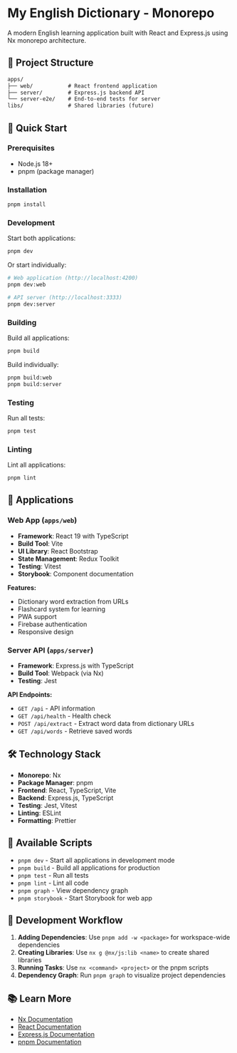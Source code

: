 # My English Dictionary - Monorepo

A modern English learning application built with React and Express.js using Nx monorepo architecture.

## 📁 Project Structure

```txt
apps/
├── web/           # React frontend application
├── server/        # Express.js backend API
└── server-e2e/    # End-to-end tests for server
libs/              # Shared libraries (future)
```

## 🚀 Quick Start

### Prerequisites

- Node.js 18+
- pnpm (package manager)

### Installation

```bash
pnpm install
```

### Development

Start both applications:

```bash
pnpm dev
```

Or start individually:

```bash
# Web application (http://localhost:4200)
pnpm dev:web

# API server (http://localhost:3333)
pnpm dev:server
```

### Building

Build all applications:

```bash
pnpm build
```

Build individually:

```bash
pnpm build:web
pnpm build:server
```

### Testing

Run all tests:

```bash
pnpm test
```

### Linting

Lint all applications:

```bash
pnpm lint
```

## 📖 Applications

### Web App (`apps/web`)

- **Framework**: React 19 with TypeScript
- **Build Tool**: Vite
- **UI Library**: React Bootstrap
- **State Management**: Redux Toolkit
- **Testing**: Vitest
- **Storybook**: Component documentation

**Features:**

- Dictionary word extraction from URLs
- Flashcard system for learning
- PWA support
- Firebase authentication
- Responsive design

### Server API (`apps/server`)

- **Framework**: Express.js with TypeScript
- **Build Tool**: Webpack (via Nx)
- **Testing**: Jest

**API Endpoints:**

- `GET /api` - API information
- `GET /api/health` - Health check
- `POST /api/extract` - Extract word data from dictionary URLs
- `GET /api/words` - Retrieve saved words

## 🛠 Technology Stack

- **Monorepo**: Nx
- **Package Manager**: pnpm
- **Frontend**: React, TypeScript, Vite
- **Backend**: Express.js, TypeScript
- **Testing**: Jest, Vitest
- **Linting**: ESLint
- **Formatting**: Prettier

## 📝 Available Scripts

- `pnpm dev` - Start all applications in development mode
- `pnpm build` - Build all applications for production
- `pnpm test` - Run all tests
- `pnpm lint` - Lint all code
- `pnpm graph` - View dependency graph
- `pnpm storybook` - Start Storybook for web app

## 🔧 Development Workflow

1. **Adding Dependencies**: Use `pnpm add -w <package>` for workspace-wide dependencies
2. **Creating Libraries**: Use `nx g @nx/js:lib <name>` to create shared libraries
3. **Running Tasks**: Use `nx <command> <project>` or the pnpm scripts
4. **Dependency Graph**: Run `pnpm graph` to visualize project dependencies

## 📚 Learn More

- [Nx Documentation](https://nx.dev)
- [React Documentation](https://react.dev)
- [Express.js Documentation](https://expressjs.com)
- [pnpm Documentation](https://pnpm.io)
